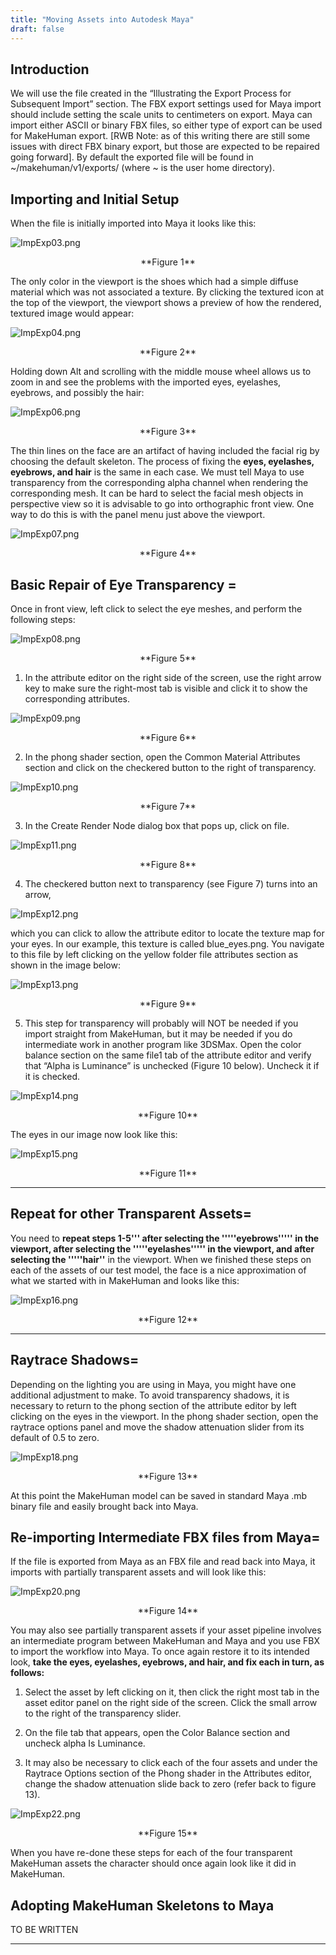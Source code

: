```yaml
---
title: "Moving Assets into Autodesk Maya"
draft: false
---
```


## Introduction
We will use the file created in the “Illustrating the Export Process for Subsequent Import” section.
The FBX export settings used for Maya import should include setting the scale units to centimeters on export.  Maya can import either ASCII or binary FBX files, so either type of export can be used for MakeHuman  export.  <nowiki>[RWB Note: as of this writing there are still some issues with direct FBX binary export, but those are expected to be repaired going forward]</nowiki>.  By default the exported file will be found in ~/makehuman/v1/exports/ (where ~ is the user home directory).  


## Importing and Initial Setup


When the file is initially imported into Maya it looks like this:
 

![ImpExp03.png](ImpExp03.png)



<CENTER>**Figure 1**</CENTER>

The only color in the viewport is the shoes which had a simple diffuse material which was not associated a texture.  By clicking the textured icon at the top of the viewport, the viewport shows a preview of how the rendered, textured image would appear:

 

![ImpExp04.png](ImpExp04.png)



<CENTER>**Figure 2**</CENTER>

Holding down Alt and scrolling with the middle mouse wheel allows us to zoom in and see the problems with the imported eyes, eyelashes, eyebrows, and possibly the hair:

 

![ImpExp06.png](ImpExp06.png)



<CENTER>**Figure 3**</CENTER>

The thin lines on the face are an artifact of having included the facial rig by choosing the default skeleton.  The process of fixing the **eyes, eyelashes, eyebrows, and hair** is the same in each case.  We must tell Maya to use transparency from the corresponding alpha channel when rendering the corresponding mesh.  It can be hard to select the facial mesh objects in perspective view so it is advisable to go into orthographic front view.  One way to do this is with the panel menu just above the viewport.

 

![ImpExp07.png](ImpExp07.png)



<CENTER>**Figure 4**</CENTER>



## Basic Repair of Eye Transparency =


Once in front view, left click to select the eye meshes, and perform the following steps:

 

![ImpExp08.png](ImpExp08.png)


<CENTER>**Figure 5**</CENTER>

1. In the attribute editor on the right side of the screen, use the right arrow key to make sure the right-most tab is visible and click it to show the corresponding attributes.

 

![ImpExp09.png](ImpExp09.png)



<CENTER>**Figure 6**</CENTER>

2. In the phong shader section, open the Common Material Attributes section and click on the checkered button to the right of transparency.

 

![ImpExp10.png](ImpExp10.png)



<CENTER>**Figure 7**</CENTER>

3. In the Create Render Node dialog box that pops up, click on file. 

 

![ImpExp11.png](ImpExp11.png)



<CENTER>**Figure 8**</CENTER>

4. The checkered button next to transparency (see Figure 7) turns into an arrow, 

![ImpExp12.png](ImpExp12.png)

 which you can click to allow the attribute editor to locate the texture map for your eyes. In our example, this texture is called blue_eyes.png.  You navigate to this file by left clicking on the yellow folder file attributes section as shown in the image below:

 

![ImpExp13.png](ImpExp13.png)



<CENTER>**Figure 9**</CENTER>

5. This step for transparency will probably will NOT be needed if you import straight from MakeHuman, but it may be needed if you do intermediate work in another program like 3DSMax.  Open the color balance section on the same file1 tab of the attribute editor and verify that “Alpha is Luminance” is unchecked (Figure 10 below).  Uncheck it if it is checked.

 

![ImpExp14.png](ImpExp14.png)



<CENTER>**Figure 10**</CENTER>

The eyes in our image now look like this:

 

![ImpExp15.png](ImpExp15.png)



<CENTER>**Figure 11**</CENTER>

----




##  Repeat for other Transparent Assets=


You need to **repeat steps 1-5''' after selecting the '''''eyebrows''''' in the viewport, after selecting the '''''eyelashes''''' in the viewport, and after selecting the '''''hair''** in the viewport.  When we finished these steps on each of the assets of our test model, the face is a nice approximation of what we started with in MakeHuman and looks like this:

 

![ImpExp16.png](ImpExp16.png)



<CENTER>**Figure 12**</CENTER>

----




##  Raytrace Shadows=

Depending on the lighting you are using in Maya, you might have one additional adjustment to make. To avoid transparency shadows, it is necessary to return to the phong section of the attribute editor by left clicking on the eyes in the viewport.  In the phong shader section, open the raytrace options panel and move the shadow attenuation slider from its default of 0.5 to zero.

 

![ImpExp18.png](ImpExp18.png)



<CENTER>**Figure 13**</CENTER>

At this point the MakeHuman model can be saved in standard Maya .mb binary file and easily brought back into Maya. 




##  Re-importing Intermediate FBX files from Maya=


If the file is exported from Maya as an FBX file and read back into Maya, it imports with partially transparent assets and will look like this:

 

![ImpExp20.png](ImpExp20.png)



<CENTER>**Figure 14**</CENTER>

You may also see partially transparent assets if your asset pipeline involves an intermediate program between MakeHuman and Maya and you use FBX to import the workflow into Maya.  To once again restore it to its intended look, **take the eyes, eyelashes, eyebrows, and hair, and fix each in turn, as follows:**

1. Select the asset by left clicking on it, then click the right most tab in the asset editor panel on the right side of the screen.  Click the small arrow to the right of the transparency slider.

2. On the file tab that appears, open the Color Balance section and uncheck alpha Is Luminance.

3. It may also be necessary to click each of the four assets and under the Raytrace Options section of the Phong shader in the Attributes editor, change the shadow attenuation slide back to zero (refer back to figure 13).

 

![ImpExp22.png](ImpExp22.png)



<CENTER>**Figure 15**</CENTER>

When you have re-done these steps for each of the four transparent MakeHuman assets the character should once again look like it did in MakeHuman.

## Adopting MakeHuman Skeletons to Maya


TO BE WRITTEN


----